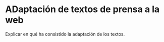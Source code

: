 # ADaptación de textos de prensa a la web

Explicar en qué ha consistido la adaptación de los textos.